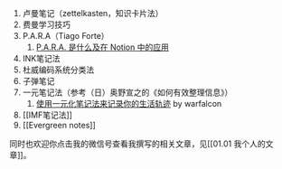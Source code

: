 1. 卢曼笔记（zettelkasten，知识卡片法）
2. 费曼学习技巧
3. P.A.R.A（Tiago Forte）
	1. [P.A.R.A. 是什么及在 Notion 中的应用](https://sspai.com/post/61459)
4. INK笔记法
5. 杜威编码系统分类法
6. 子弹笔记
7. 一元笔记法（参考（日）奥野宣之的《如何有效整理信息》）
	1. [使用一元化笔记法来记录你的生活轨迹](http://mp.weixin.qq.com/s?__biz=MjM5NjA3OTM0MA==&mid=2655711709&idx=1&sn=1ce80c41113502604ba2ba4f899abc40&chksm=bd50e25e8a276b489e06bddf918ff699dc663594e0f82ddd7efd9a60b9877849bb5d8a31fa89&mpshare=1&scene=1&srcid=0919g12RoZIIFBz33UqQDG84#rd) by warfalcon
8. [[IMF笔记法]]
9. [[Evergreen notes]]

同时也欢迎你点击我的微信号查看我撰写的相关文章，见[[01.01 我个人的文章]]。